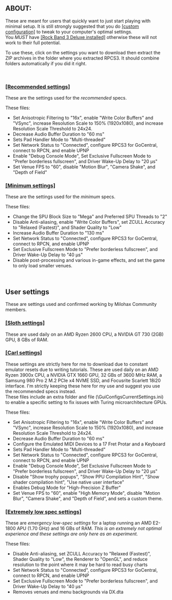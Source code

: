 ## ABOUT:
These are meant for users that quickly want to just start playing with minimal setup. It is still strongly suggested that you do [[custom configuration]](https://github.com/carlmylo/rb3-pc/blob/main/README_EN_028.md#custom-configuration) to tweak to your computer's optimal settings.  
You *MUST* have [[Rock Band 3 Deluxe installed]](https://rb3dx.neocities.org/install) otherwise these will not work to their full potential.  

To use these, click on the settings you want to download then extract the ZIP archives in the folder where you extracted RPCS3. It should combine folders automatically if you did it right.

</br>

### [[Recommended settings]](https://github.com/carlmylo/rb3-pc/blob/main/_old/config/customconfig/recommended.zip)
These are the settings used for the *recommended* specs.

These files:
* Set Anisotropic Filtering to "16x", enable "Write Color Buffers" and "VSync", increase Resolution Scale to 150% (1920x1080), and increase Resolution Scale Threshold to 24x24.
* Decrease Audio Buffer Duration to "60 ms"
* Sets Pad Handler Mode to "Multi-threaded"
* Set Network Status to "Connected", configure RPCS3 for GoCentral, connect to RPCN, and enable UPNP
* Enable "Debug Console Mode", Set Exclusive Fullscreen Mode to "Prefer borderless fullscreen", and Driver Wake-Up Delay to "20 µs"
* Set Venue FPS to "60", disable "Motion Blur", "Camera Shake", and "Depth of Field"

### [[Minimum settings]](https://github.com/carlmylo/rb3-pc/blob/main/_old/config/customconfig/minimum.zip)
These are the settings used for the *minimum* specs.

These files:
* Change the SPU Block Size to "Mega" and Preferred SPU Threads to "2"
* Disable Anti-aliasing, enable "Write Color Buffers", set ZCULL Accuracy to "Relaxed (Fastest)", and Shader Quality to "Low"
* Increase Audio Buffer Duration to "130 ms"
* Set Network Status to "Connected", configure RPCS3 for GoCentral, connect to RPCN, and enable UPNP
* Set Exclusive Fullscreen Mode to "Prefer borderless fullscreen", and Driver Wake-Up Delay to "40 µs"
* Disable post-processing and various in-game effects, and set the game to only load smaller venues.


</br>


## User settings
These are settings used and confirmed working by Milohax Community members.

### [[Sloth settings]](https://github.com/carlmylo/rb3-pc/blob/main/_old/config/customconfig/slothsettings.zip)
These are used daily on an AMD Ryzen 2600 CPU, a NVIDIA GT 730 (2GB) GPU, 8 GBs of RAM.

### [[Carl settings]](https://github.com/carlmylo/rb3-pc/blob/main/_old/config/customconfig/carlsettings.zip)
These settings are strictly here for me to download due to constant emulator resets due to writing tutorials. These are used daily on an AMD Ryzen 3900x CPU, a NVIDIA GTX 1660 GPU, 32 GBs of 3600 MHz RAM, a Samsung 980 Pro 2 M.2 PCIe x4 NVME SSD, and Focusrite Scarlett 18i20 interface. I'm strictly keeping these here for my use and suggest you use the recommended specs instead.  
These files include an extra folder and file (\GuiConfigsCurrentSettings.ini) to enable a specific setting to fix issues with Turing microarchitecture GPUs.

These files:
* Set Anisotropic Filtering to "16x", enable "Write Color Buffers" and "VSync", increase Resolution Scale to 150% (1920x1080), and increase Resolution Scale Threshold to 24x24.
* Decrease Audio Buffer Duration to "60 ms"
* Configure the Emulated MIDI Devices to a 17 Fret Protar and a Keyboard
* Sets Pad Handler Mode to "Multi-threaded"
* Set Network Status to "Connected", configure RPCS3 for GoCentral, connect to RPCN, and enable UPNP
* Enable "Debug Console Mode", Set Exclusive Fullscreen Mode to "Prefer borderless fullscreen", and Driver Wake-Up Delay to "20 µs"
* Disable "Show trophy popups", "Show PPU Compilation Hint", "Show shader compilation hint", "Use native user interface"
* Enables Debug Mode for "High-Precision Z Buffer"
* Set Venue FPS to "60", enable "High Memory Mode", disable "Motion Blur", "Camera Shake", and "Depth of Field", and sets a custom theme.

### [[Extremely low spec settings]](https://github.com/carlmylo/rb3-pc/blob/main/_old/config/customconfig/extremelylowspec.zip)
These are *emergency low-spec settings* for a laptop running an AMD E2-1800 APU (1.70 GHz) and 16 GBs of RAM. *This is an extremely not optimal experience and these settings are only here as an experiment.*

These files:
* Disable Anti-aliasing, set ZCULL Accuracy to "Relaxed (Fastest)", Shader Quality to "Low", the Renderer to "OpenGL", and reduce resolution to the point where it may be hard to read busy charts
* Set Network Status to "Connected", configure RPCS3 for GoCentral, connect to RPCN, and enable UPNP
* Set Exclusive Fullscreen Mode to "Prefer borderless fullscreen", and Driver Wake-Up Delay to "40 µs"
* Removes venues and menu backgrounds via DX.dta